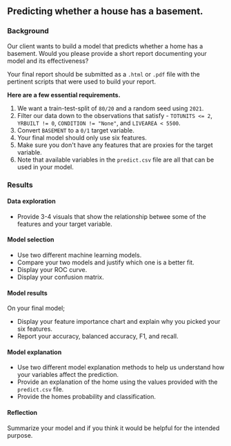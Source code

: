 
## Predicting whether a house has a basement.

### Background

Our client wants to build a model that predicts whether a home has a basement. Would you please provide a short report documenting your model and its effectiveness? 

Your final report should be submitted as a `.html` or `.pdf` file with the pertinent scripts that were used to build your report.

__Here are a few essential requirements.__

1. We want a train-test-split of `80/20` and a random seed using `2021`.
2. Filter our data down to the observations that satisfy - `TOTUNITS <= 2`, `YRBUILT != 0`, `CONDITION != "None"`, and `LIVEAREA < 5500`.
3. Convert `BASEMENT` to a `0/1` target variable.
4. Your final model should only use six features.
5. Make sure you don't have any features that are proxies for the target variable.
6. Note that available variables in the `predict.csv` file are all that can be used in your model.

### Results

#### Data exploration

- Provide 3-4 visuals that show the relationship betwee some of the features and your target variable.

#### Model selection

- Use two different machine learning models.
- Compare your two models and justify which one is a better fit.
- Display your ROC curve.
- Display your confusion matrix.

#### Model results

On your final model;

- Display your feature importance chart and explain why you picked your six features.
- Report your accuracy, balanced accuracy, F1, and recall.

#### Model explanation

- Use two different model explanation methods to help us understand how your variables affect the prediction.
- Provide an explanation of the home using the values provided with the `predict.csv` file.
- Provide the homes probability and classification.

#### Reflection

Summarize your model and if you think it would be helpful for the intended purpose.